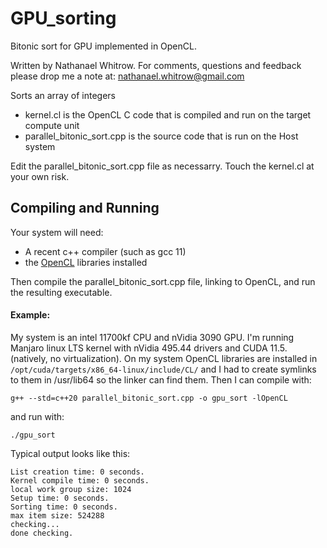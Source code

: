 # GPU_sorting
Bitonic sort for GPU implemented in OpenCL.

Written by Nathanael Whitrow.
For comments, questions and feedback please drop me a note at:
nathanael.whitrow@gmail.com

Sorts an array of integers
 - kernel.cl is the OpenCL C code that is compiled and run on the target compute unit
 - parallel_bitonic_sort.cpp is the source code that is run on the Host system

Edit the parallel_bitonic_sort.cpp file as necessarry.
Touch the kernel.cl at your own risk.

## Compiling and Running
Your system will need:
- A recent c++ compiler (such as gcc 11)
- the [OpenCL](https://www.khronos.org/opencl/) libraries installed

Then compile the parallel_bitonic_sort.cpp file, linking to OpenCL, and run the resulting executable.

#### Example:
My system is an intel 11700kf CPU and nVidia 3090 GPU.
I'm running Manjaro linux LTS kernel with nVidia 495.44 drivers and CUDA 11.5. (natively, no virtualization).
On my system OpenCL libraries are installed in `/opt/cuda/targets/x86_64-linux/include/CL/`
and I had to create symlinks to them in /usr/lib64 so the linker can find them.
Then I can compile with:
```
g++ --std=c++20 parallel_bitonic_sort.cpp -o gpu_sort -lOpenCL 
```
and run with:
```
./gpu_sort
```

Typical output looks like this:
```
List creation time: 0 seconds.
Kernel compile time: 0 seconds.
local work group size: 1024
Setup time: 0 seconds.
Sorting time: 0 seconds.
max item size: 524288
checking...
done checking.
```

